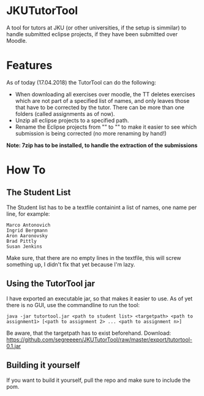 # JKUTutorTool
A tool for tutors at JKU (or other universities, if the setup is simmilar) to handle submitted eclipse projects, if they have been submitted over Moodle.

# Features
As of today (17.04.2018) the TutorTool can do the following:
* When downloading all exercises over moodle, the TT deletes exercises which are not part of a specified list of names, and only leaves those that have to be corrected by the tutor. There can be more than one folders (called assignments as of now).
* Unzip all eclipse projects to a specified path.
* Rename the Eclipse projects from "<projectname>" to "<projectname><studentname>" to make it easier to see which submission is being corrected (no more renaming by hand!)

**Note: 7zip has to be installed, to handle the extraction of the submissions**

# How To
## The Student List
The Student list has to be a textfile containint a list of names, one name per line, for example:

    Marco Antonovich
    Ingrid Bergmann
    Aron Aaronovsky
    Brad Pittly
    Susan Jenkins

Make sure, that there are no empty lines in the textfile, this will screw something up, I didn't fix that yet because I'm lazy.

## Using the TutorTool jar
I have exported an executable jar, so that makes it easier to use. As of yet there is no GUI, use the commandline to run the tool:

    java -jar tutortool.jar <path to student list> <targetpath> <path to assignment1> [<path to assignment 2> ... <path to assignment n>]

Be aware, that the targetpath has to exist beforehand. 
Download: https://github.com/segreeeen/JKUTutorTool/raw/master/export/tutortool-0.1.jar

## Building it yourself
If you want to build it yourself, pull the repo and make sure to include the pom. 
